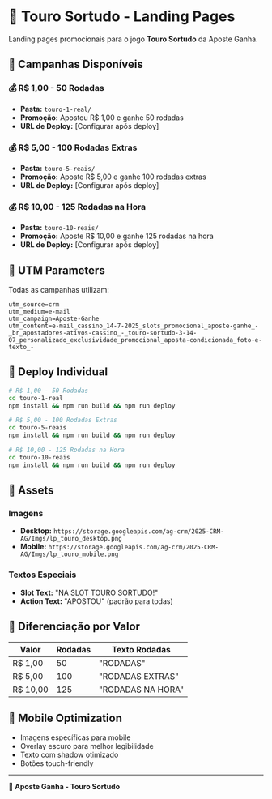 
# 🐂 Touro Sortudo - Landing Pages

Landing pages promocionais para o jogo **Touro Sortudo** da Aposte Ganha.

## 📄 Campanhas Disponíveis

### 💰 R$ 1,00 - 50 Rodadas
- **Pasta:** `touro-1-real/`
- **Promoção:** Apostou R$ 1,00 e ganhe 50 rodadas
- **URL de Deploy:** [Configurar após deploy]

### 💰 R$ 5,00 - 100 Rodadas Extras
- **Pasta:** `touro-5-reais/`
- **Promoção:** Aposte R$ 5,00 e ganhe 100 rodadas extras
- **URL de Deploy:** [Configurar após deploy]

### 💰 R$ 10,00 - 125 Rodadas na Hora
- **Pasta:** `touro-10-reais/`
- **Promoção:** Aposte R$ 10,00 e ganhe 125 rodadas na hora
- **URL de Deploy:** [Configurar após deploy]

## 🎯 UTM Parameters

Todas as campanhas utilizam:
```
utm_source=crm
utm_medium=e-mail
utm_campaign=Aposte-Ganhe
utm_content=e-mail_cassino_14-7-2025_slots_promocional_aposte-ganhe_-_br_apostadores-ativos-cassino_-_touro-sortudo-3-14-07_personalizado_exclusividade_promocional_aposta-condicionada_foto-e-texto_-
```

## 🚀 Deploy Individual

```bash
# R$ 1,00 - 50 Rodadas
cd touro-1-real
npm install && npm run build && npm run deploy

# R$ 5,00 - 100 Rodadas Extras
cd touro-5-reais
npm install && npm run build && npm run deploy

# R$ 10,00 - 125 Rodadas na Hora
cd touro-10-reais
npm install && npm run build && npm run deploy
```

## 🎨 Assets

### Imagens
- **Desktop:** `https://storage.googleapis.com/ag-crm/2025-CRM-AG/Imgs/lp_touro_desktop.png`
- **Mobile:** `https://storage.googleapis.com/ag-crm/2025-CRM-AG/Imgs/lp_touro_mobile.png`

### Textos Especiais
- **Slot Text:** "NA SLOT TOURO SORTUDO!"
- **Action Text:** "APOSTOU" (padrão para todas)

## 🎯 Diferenciação por Valor

| Valor | Rodadas | Texto Rodadas |
|-------|---------|---------------|
| R$ 1,00 | 50 | "RODADAS" |
| R$ 5,00 | 100 | "RODADAS EXTRAS" |
| R$ 10,00 | 125 | "RODADAS NA HORA" |

## 📱 Mobile Optimization

- Imagens específicas para mobile
- Overlay escuro para melhor legibilidade
- Texto com shadow otimizado
- Botões touch-friendly

---

**🎰 Aposte Ganha - Touro Sortudo**
